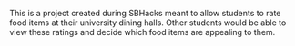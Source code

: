 This is a project created during SBHacks meant to allow students to rate food items at their university dining halls. Other students would be able to view these ratings and decide which food items are appealing to them. 
